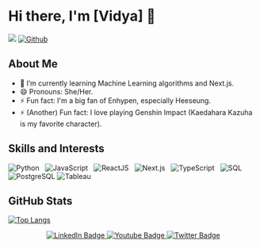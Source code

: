 # Hi there, I'm [Vidya] 👋

![](https://visitor-badge.laobi.icu/badge?page_id=catgoesmeow14.catgoesmeow14)
[![Github](https://img.shields.io/github/followers/catgoesmeow14?label=Follow&style=social)](https://github.com/catgoesmeow14)

## About Me

- 🌱 I’m currently learning Machine Learning algorithms and Next.js.
- 😄 Pronouns: She/Her.
- ⚡ Fun fact: I'm a big fan of Enhypen, especially Heeseung.
- ⚡ (Another) Fun fact: I love playing Genshin Impact (Kaedahara Kazuha is my favorite character).

## Skills and Interests

![Python](https://img.icons8.com/color/48/000000/python.png) &nbsp;
![JavaScript](https://img.icons8.com/color/48/000000/javascript.png) &nbsp;
![ReactJS](https://img.icons8.com/color/48/000000/react-native.png) &nbsp;
![Next.js](https://img.icons8.com/color/48/000000/nextjs.png) &nbsp;
![TypeScript](https://img.icons8.com/color/48/000000/typescript.png) &nbsp;
![SQL](https://img.icons8.com/color/48/000000/sql.png) &nbsp;
![PostgreSQL](https://img.icons8.com/color/48/000000/postgreesql.png)
![Tableau](https://img.icons8.com/color/48/000000/tableau-software.png)


## GitHub Stats

[![Top Langs](https://github-readme-stats.vercel.app/api/top-langs/?username=catgoesmeow14&langs_count=10&layout=compact&theme=radical)](https://github.com/catgoesmeow14/github-readme-stats)

<div id="badges" align="center">
  <a href="https://www.linkedin.com/in/vidya-chandradev/">
    <img src="https://img.shields.io/badge/LinkedIn-blue?style=for-the-badge&logo=linkedin&logoColor=white" alt="LinkedIn Badge"/>
  </a>
  <a href="https://www.instagram.com/mynameis_vidya/">
    <img src="https://img.shields.io/badge/Instagram-E4405F?style=for-the-badge&logo=instagram&logoColor=white" alt="Youtube Badge"/>
  </a>
  <a href="https://medium.com/@vidyachan">
    <img src="https://img.shields.io/badge/Medium-12100E?style=for-the-badge&logo=medium&logoColor=white" alt="Twitter Badge"/>
  </a>
</div>

<!--
**catgoesmeow14/catgoesmeow14** is a ✨ _special_ ✨ repository because its `README.md` (this file) appears on your GitHub profile.

Here are some ideas to get you started:

- 🔭 I’m currently working on ...
- 🌱 I’m currently learning ...
- 👯 I’m looking to collaborate on ...
- 🤔 I’m looking for help with ...
- 💬 Ask me about ...
- 📫 How to reach me: ...
- 😄 Pronouns: ...
- ⚡ Fun fact: ...
-->
